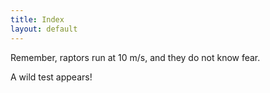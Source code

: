```yaml
---
title: Index
layout: default
---
```


Remember, raptors run at 10 m/s, and they do not know fear.

A wild test appears!
